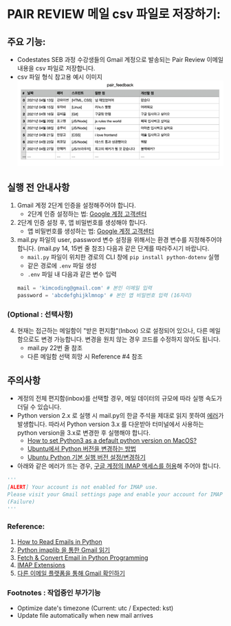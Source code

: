 # PAIR REVIEW 메일 csv 파일로 저장하기: 

## 주요 기능:
- Codestates SEB 과정 수강생들의 Gmail 계정으로 발송되는 Pair Review 이메일 내용을 csv 파일로 저장합니다. 
- csv 파일 형식 참고용 예시 이미지
![예시이미지](./example.png)


## 실행 전 안내사항
1. Gmail 계정 2단계 인증을 설정해주어야 합니다. 
	- 2단계 인증 설정하는 법: [Google 계정 고객센터](https://support.google.com/accounts/answer/185839?hl=ko)
2. 2단계 인증 설정 후, 앱 비밀번호를 생성해야 합니다. 
	- 앱 비밀번호를 생성하는 법: [Google 계정 고객센터](https://support.google.com/accounts/answer/185833?hl=ko)
3. mail.py 파일의 user, password 변수 설정을 위해서는 환경 변수를 지정해주어야 합니다. (mail.py 14, 15번 줄 참조) 다음과 같은 단계를 따라주시기 바랍니다.
	- `mail.py` 파일이 위치한 경로의 CLI 창에 `pip install python-dotenv` 실행
	- 같은 경로에 `.env` 파일 생성
	- `.env` 파일 내 다음과 같은 변수 입력
	```python
	mail = 'kimcoding@gmail.com' # 본인 이메일 입력
	password = 'abcdefghijklmnop' # 본인 앱 비밀번호 입력 (16자리)
	```

### (Optional : 선택사항)
4. 현재는 접근하는 메일함이 "받은 편지함"(Inbox) 으로 설정되어 있으나, 다른 메일함으로도 변경 가능합니다. 변경을 원치 않는 경우 코드를 수정하지 않아도 됩니다.  
	- mail.py 22번 줄 참조 
	- 다른 메일함 선택 희망 시 Reference #4 참조


## 주의사항
- 계정의 전체 편지함(inbox)를 선택할 경우, 메일 데이터의 규모에 따라 실행 속도가 더딜 수 있습니다. 
- Python version 2.x 로 실행 시 mail.py의 한글 주석을 제대로 읽지 못하여 [에러](https://github.com/vodkamitlime/TIL-Today-I-Learned/blob/main/02-Python/00-Version-encoding.md)가 발생합니다. 따라서 Python version 3.x 를 다운받아 터미널에서 사용하는 python version을 3.x로 변경한 후 실행해야 합니다.
	- [How to set Python3 as a default python version on MacOS?](https://dev.to/malwarebo/how-to-set-python3-as-a-default-python-version-on-mac-4jjf)
	- [Ubuntu에서 Python 버전을 변경하는 방법](https://codechacha.com/ko/change-python-version/)
	- [Ubuntu Python 기본 실행 버전 설정/변경하기](https://ghostweb.tistory.com/803)
- 아래와 같은 에러가 뜨는 경우, [구글 계정의 IMAP 액세스를 허용](https://support.google.com/mail/answer/7126229?hl=ko)해 주어야 합니다. 
```python
'''
[ALERT] Your account is not enabled for IMAP use.
Please visit your Gmail settings page and enable your account for IMAP access.
(Failure)
'''
```


### Reference:
1. [How to Read Emails in Python](https://www.thepythoncode.com/article/reading-emails-in-python)
2. [Python imaplib 을 통한 Gmail 읽기](https://its2eg.tistory.com/entry/Python-imaplib%EC%9D%84-%ED%86%B5%ED%95%9C-Gmail-%EC%9D%BD%EA%B8%B0)
3. [Fetch & Convert Email in Python Programming](https://www.youtube.com/watch?v=bbPwv0TP2UQ&t=554s&ab_channel=PythonCodex)
4. [IMAP Extensions](https://developers.google.com/gmail/imap/imap-extensions)
5. [다른 이메일 플랫폼을 통해 Gmail 확인하기](https://support.google.com/mail/answer/7126229?hl=ko#zippy=%2C%EC%9D%B4%EB%A9%94%EC%9D%BC-%ED%81%B4%EB%9D%BC%EC%9D%B4%EC%96%B8%ED%8A%B8%EC%97%90-%EB%A1%9C%EA%B7%B8%EC%9D%B8%ED%95%A0-%EC%88%98-%EC%97%86%EC%9D%8C)

### Footnotes : 작업중인 부가기능
- Optimize date's timezone (Current: utc / Expected: kst)
- Update file automatically when new mail arrives